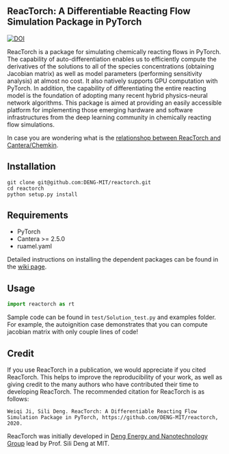 ## ReacTorch: A Differentiable Reacting Flow Simulation Package in PyTorch
[![DOI](https://zenodo.org/badge/261534377.svg)](https://zenodo.org/badge/latestdoi/261534377)

ReacTorch is a package for simulating chemically reacting flows in PyTorch. The capability of auto-differentiation enables us to efficiently compute the derivatives of the solutions to all of the species concentrations (obtaining Jacobian matrix) as well as model parameters (performing sensitivity analysis) at almost no cost. It also natively supports GPU computation with PyTorch. In addition, the capability of differentiating the entire reacting model is the foundation of adopting many recent hybrid physics-neural network algorithms. This package is aimed at providing an easily accessible platform for implementing those emerging hardware and software infrastructures from the deep learning community in chemically reacting flow simulations.

In case you are wondering what is the [relationshop between ReacTorch and Cantera/Chemkin](https://github.com/DENG-MIT/reactorch/issues/5).

## Installation

```shell
git clone git@github.com:DENG-MIT/reactorch.git
cd reactorch
python setup.py install
```

## Requirements

* PyTorch
* Cantera >= 2.5.0
* ruamel.yaml

Detailed instructions on installing the dependent packages can be found in the [wiki page](https://github.com/DENG-MIT/reactorch/wiki/Installation).

## Usage

```python
import reactorch as rt
```

Sample code can be found in `test/Solution_test.py` and examples folder. For example, the autoignition case demonstrates that you can compute jacobian matrix with only couple lines of code!

## Credit

If you use ReacTorch in a publication, we would appreciate if you cited ReacTorch. This helps to improve the reproducibility of your work, as well as giving credit to the many authors who have contributed their time to developing ReacTorch. The recommended citation for ReacTorch is as follows:

    Weiqi Ji, Sili Deng. ReacTorch: A Differentiable Reacting Flow Simulation Package in PyTorch, https://github.com/DENG-MIT/reactorch, 2020.

ReacTorch was initially developed in [Deng Energy and Nanotechnology Group](https://deng.mit.edu) lead by Prof. Sili Deng at MIT.
